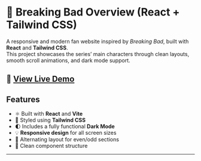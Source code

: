 # 💚 Breaking Bad Overview (React + Tailwind CSS)

A responsive and modern fan website inspired by *Breaking Bad*, built with **React** and **Tailwind CSS**.  
This project showcases the series’ main characters through clean layouts, smooth scroll animations, and dark mode support.


## 🚀 [**View Live Demo**](https://breaking-bad-tailwind.vercel.app/)


## Features

- ⚛️ Built with **React** and **Vite**
- 🎨 Styled using **Tailwind CSS**
- 🌓 Includes a fully functional **Dark Mode**
- 💡 **Responsive design** for all screen sizes
- 🔄 Alternating layout for even/odd sections
- 🧩 Clean component structure

---

